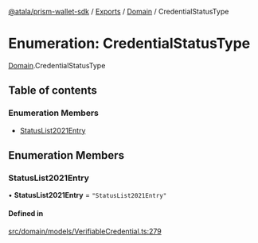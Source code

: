 [@atala/prism-wallet-sdk](../README.md) / [Exports](../modules.md) / [Domain](../modules/Domain.md) / CredentialStatusType

# Enumeration: CredentialStatusType

[Domain](../modules/Domain.md).CredentialStatusType

## Table of contents

### Enumeration Members

- [StatusList2021Entry](Domain.CredentialStatusType.md#statuslist2021entry)

## Enumeration Members

### StatusList2021Entry

• **StatusList2021Entry** = ``"StatusList2021Entry"``

#### Defined in

[src/domain/models/VerifiableCredential.ts:279](https://github.com/hyperledger/identus-edge-agent-sdk-ts/blob/382b1c7b46001b3d4171eaa2010aa8f9482d27e8/src/domain/models/VerifiableCredential.ts#L279)
